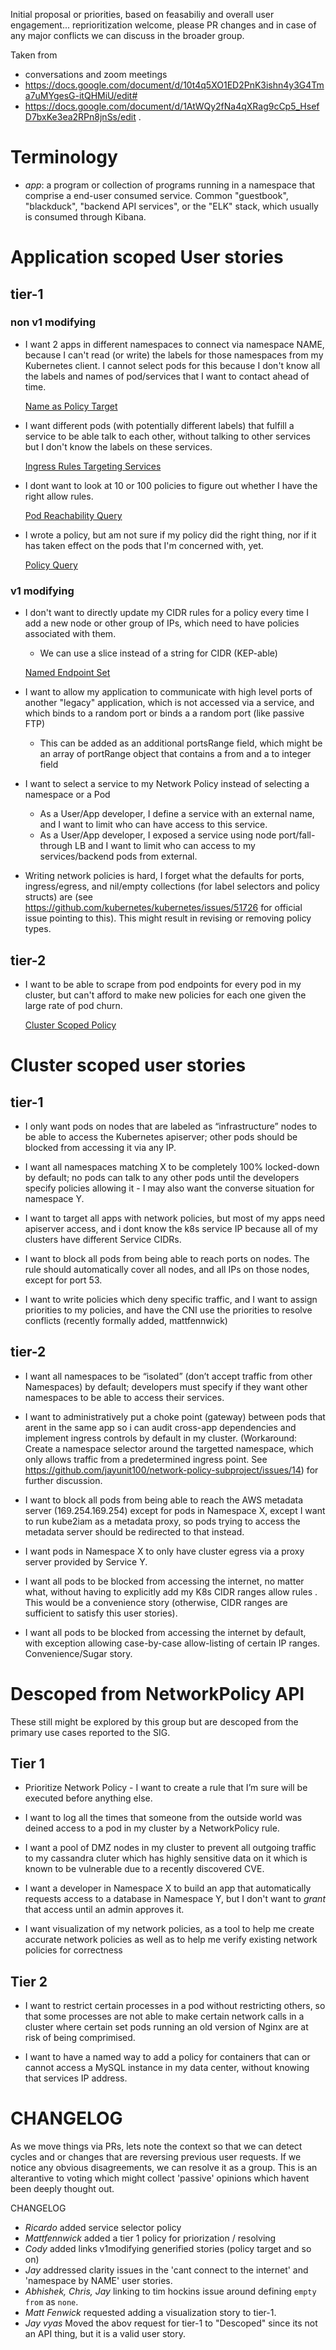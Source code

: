 Initial proposal or priorities, based on feasabiliy and overall user engagement... reprioritization welcome, please PR changes and in case of any major conflicts we can discuss in the broader group.  

Taken from 
- conversations and zoom meetings
- https://docs.google.com/document/d/10t4q5XO1ED2PnK3ishn4y3G4Tma7uMYgesG-itQHMiU/edit# 
- https://docs.google.com/document/d/1AtWQy2fNa4qXRag9cCp5_HsefD7bxKe3ea2RPn8jnSs/edit . 

# Terminology

- *app*: a program or collection of programs running in a namespace that comprise a end-user consumed service.  Common "guestbook", "blackduck", "backend API services", or the "ELK" stack, which usually is consumed through Kibana.

# Application scoped User stories

## tier-1

### non v1 modifying
- I want 2 apps in different namespaces to connect via namespace NAME, because I
  can't read (or write) the labels for those namespaces from my Kubernetes
  client.   I cannot select pods for this because I don't know all the labels
  and names of pod/services that I want to contact ahead of time.
  
  [Name as Policy Target](stories/name_as_policy_target.md)

- I want different pods (with potentially different labels) that fulfill a service to be able talk to each other, without talking to other services but I don't know the labels on these services.
  
  [Ingress Rules Targeting Services](stories/ingress_rules_targeting_services.md)

- I dont want to look at 10 or 100 policies to figure out whether I have the right allow rules.

  [Pod Reachability Query](stories/pod_reachability_query.md)

- I wrote a policy, but am not sure if my policy did the right thing, nor if it has taken effect on the pods that I'm concerned with, yet.

  [Policy Query](stories/policy_query.md)

### v1 modifying

- I don't want to directly update my CIDR rules for a policy every time I add a new node or other group of IPs, which need to have policies associated with them.
  - We can use a slice instead of a string for CIDR (KEP-able)

  [Named Endpoint Set](stories/named_endpoint_set.md)

- I want to allow my application to communicate with high level ports of another "legacy" application, which is not accessed via a service, and which binds to a random port or binds a a random port (like passive FTP)
  - This can be added as an additional portsRange field, which might be an array of portRange object that contains a from and a to integer field
  
- I want to select a service to my Network Policy instead of selecting a namespace or a Pod
  * As a User/App developer, I define a service with an external name, and I want to limit who can have access to this service.
  * As a User/App developer, I exposed a service using node port/fall-through LB and I want to limit who can access to my services/backend pods from external.  

- Writing network policies is hard, I forget what the defaults for ports, ingress/egress, and nil/empty collections (for label selectors and policy structs) are (see https://github.com/kubernetes/kubernetes/issues/51726 for official issue pointing to this).  This might result in revising or removing policy types.

## tier-2

- I want to be able to scrape from pod endpoints for every pod in my cluster, but can't afford to make new policies for each one given the large rate of pod churn.

  [Cluster Scoped Policy](stories/cluster_scoped_policy.md)

# Cluster scoped user stories

## tier-1

- I only want pods on nodes that are labeled as “infrastructure” nodes to be able to access the Kubernetes apiserver; 
other pods should be blocked from accessing it via any IP.

- I want all namespaces matching X to be completely 100% locked-down by default; no pods can talk to any other pods until the developers specify policies allowing it - I may also want the converse situation for namespace Y.

- I want to target all apps with network policies, but most of my apps need apiserver access, and i dont know the k8s service IP because all of my clusters have different Service CIDRs.

- I want to block all pods from being able to reach ports on nodes. The rule should automatically cover all nodes, and all IPs on those nodes, except for port 53.

- I want to write policies which deny specific traffic, and I want to assign priorities to my policies, and have the CNI use the priorities to resolve conflicts (recently formally added, mattfennwick)

## tier-2

- I want all namespaces to be “isolated” (don’t accept traffic from other Namespaces) by default; developers must specify if they want other namespaces to be able to access their services.

- I want to administratively put a choke point (gateway) between pods that arent in the same app so i can audit cross-app dependencies and implement ingress controls by default in my cluster.  (Workaround: Create a namespace selector around the targetted namespace, which only allows traffic from a predetermined ingress point.  See https://github.com/jayunit100/network-policy-subproject/issues/14) for further discussion. 

- I want to block all pods from being able to reach the AWS metadata server (169.254.169.254)
except for pods in Namespace X, except I want to run kube2iam as a metadata proxy, so pods trying to access the metadata server should be redirected to that instead.

- I want pods in Namespace X to only have cluster egress via a proxy server provided by Service Y.

- I want all pods to be blocked from accessing the internet, no matter what, without having to explicitly add my K8s CIDR ranges allow rules .  This would be a convenience story (otherwise, CIDR ranges are sufficient to satisfy this user stories). 

- I want all pods to be blocked from accessing the internet by default, with exception allowing case-by-case allow-listing of certain IP ranges.  Convenience/Sugar story.

# Descoped from NetworkPolicy API

These still might be explored by this group but are descoped from the primary use cases reported to the SIG.

## Tier 1

- Prioritize Network Policy - I want to create a rule that I’m sure will be executed before anything else.

- I want to log all the times that someone from the outside world was deined access to a pod in my cluster by a NetworkPolicy rule.

- I want a pool of DMZ nodes in my cluster to prevent all outgoing traffic to my cassandra cluter which has highly sensitive data on it which is known to be vulnerable due to a recently discovered CVE.

- I want a developer in Namespace X to build an app that automatically requests access to a database in Namespace Y, but I don't want to *grant* that access until an admin approves it.

- I want visualization of my network policies, as a tool to help me create accurate network policies as well as to help me verify existing network policies for correctness

## Tier 2

- I want to restrict certain processes in a pod without restricting others, so that  some processes are not able to make certain network calls in a cluster where certain set pods running an old version of Nginx are at risk of being comprimised.

- I want to have a named way to add a policy for containers that can or cannot access a MySQL instance in my data center, without knowing that services IP address.


# CHANGELOG

As we move things via PRs, lets note the context so that we can detect cycles and or changes that are reversing previous user requests.  If we notice any obvious disagreements, we can resolve it as a group.  This is an alterantive to voting which might collect 'passive' opinions which havent been deeply thought out.

CHANGELOG
- *Ricardo* added service selector policy
- *Mattfennwick* added a tier 1 policy for priorization / resolving 
- *Cody* added links v1modifying generified stories (policy target and so on)
- *Jay* addressed clarity issues in the 'cant connect to the internet' and 'namespace by NAME' user stories.  
- *Abhishek, Chris, Jay* linking to tim hockins issue around defining `empty from` as `none`.
- *Matt Fenwick* requested adding a visualization story to tier-1.
- *Jay vyas* Moved the abov request for tier-1 to "Descoped" since its not an API thing, but it is a valid user story. 

